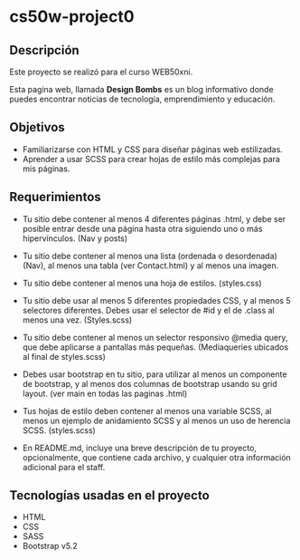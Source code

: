 # cs50w-project0
## Descripción
Este proyecto se realizó para el curso WEB50xni.

Esta pagina web, llamada **Design Bombs** es un blog informativo donde puedes encontrar noticias de tecnología, emprendimiento y educación.

## Objetivos
- Familiarizarse con HTML y CSS para diseñar páginas web estilizadas.
- Aprender a usar SCSS para crear hojas de estilo más complejas para mis páginas.

## Requerimientos
- Tu sitio debe contener al menos 4 diferentes páginas .html, y debe ser posible entrar desde una página hasta otra siguiendo uno o más hipervínculos. (Nav y posts)

- Tu sitio debe contener al menos una lista (ordenada o desordenada) (Nav), al menos una tabla (ver Contact.html) y al menos una imagen.

- Tu sitio debe contener al menos una hoja de estilos. (styles.css)

- Tu sitio debe usar al menos 5 diferentes propiedades CSS, y al menos 5 selectores diferentes. Debes usar el selector de #id y el de .class al menos una vez. (Styles.scss)

- Tu sitio debe contener al menos un selector responsivo @media query, que debe aplicarse a pantallas más pequeñas. (Mediaqueries ubicados al final de styles.scss)

- Debes usar bootstrap en tu sitio, para utilizar al menos un componente de bootstrap, y al menos dos columnas de bootstrap usando su grid layout. (ver main en todas las paginas .html)

- Tus hojas de estilo deben contener al menos una variable SCSS, al menos un ejemplo de anidamiento SCSS y al menos un uso de herencia SCSS. (styles.scss)

- En README.md, incluye una breve descripción de tu proyecto, opcionalmente, que contiene cada archivo, y cualquier otra información adicional para el staff.

## Tecnologías usadas en el proyecto
- HTML
- CSS
- SASS
- Bootstrap v5.2